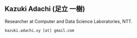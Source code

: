 ## Kazuki Adachi (足立 一樹)

Researcher at Computer and Data Science Laboratories, NTT.

`kazuki.adachi.xy [at] gmail.com`

